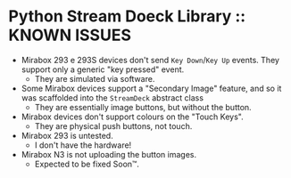 # Python Stream Doeck Library :: KNOWN ISSUES

* Mirabox 293 e 293S devices don't send `Key Down`/`Key Up` events. They support only a generic "key pressed" event.
	+ They are simulated via software.
* Some Mirabox devices support a "Secondary Image" feature, and so it was scaffolded into the `StreamDeck` abstract class
	+ They are essentially image buttons, but without the button.
* Mirabox devices don't support colours on the "Touch Keys".
	+ They are physical push buttons, not touch. 
* Mirabox 293 is untested.
    + I don't have the hardware!
* Mirabox N3 is not uploading the button images.
	+ Expected to be fixed Soon™.
